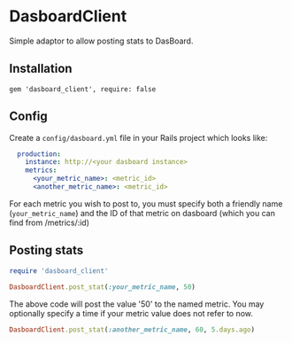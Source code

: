 # DasboardClient

Simple adaptor to allow posting stats to DasBoard.

## Installation

    gem 'dasboard_client', require: false

## Config
Create a `config/dasboard.yml` file in your Rails project which looks like:

```YAML
  production:
    instance: http://<your dasboard instance>
    metrics:
      <your_metric_name>: <metric_id>
      <another_metric_name>: <metric_id>
```

For each metric you wish to post to, you must specify both a friendly name
(`your_metric_name`) and the ID of that metric on dasboard (which you can find
from /metrics/:id)

## Posting stats

```ruby
require 'dasboard_client'

DasboardClient.post_stat(:your_metric_name, 50)
```

The above code will post the value '50' to the named metric. You may optionally
specify a time if your metric value does not refer to now.

```ruby
DasboardClient.post_stat(:another_metric_name, 60, 5.days.ago)
```
